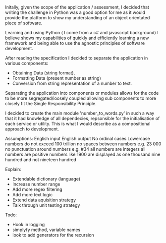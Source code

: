 Initally, given the scope of the application / assessment, I decided that writing the challenge in Python was a good option for me as it would provide the platform to show my understanding of an object orientated piece of software. 

Learning and using Python ( I come from a c# and javascript background) I believe shows my capabilities of quickly and efficiently learning a new framework and being able to use the agnostic principles of software development.

After reading the specification I decided to separate the application in various components: 

- Obtaining Data (string format), 
- Formatting Data (present number as string)
- Conversion from string representation of a number to text. 

Separating the application into components or modules allows for the code to be more segregated/loosely coupled allowing sub components to more closely fit the Single Responsibility Principle. 

I decided to create the main module 'number_to_words.py' in such a way that it had knowledge of all dependecies, repsonsible for the initialisation of each service or utility. This is what I would describe as a compositional approach to development. 

Assumptions: 
English input
English output
No ordinal cases
Lowercase
numbers do not exceed 100 trillion
no spaces between numbers e.g. 23 000
no punctuation around numbers e.g. #34
all numbers are integers
all numbers are positive
numbers like 1900 are displayed as one thousand nine hundred and not nineteen hundred

Explain: 
- Extendable dictionary (language)
- Increase number range
- Add more regex filtering
- Add more text logic
- Extend data aquisition strategy
- Talk through unit testing strategy


Todo: 

- Hook in logging
- simplyfy method, variable names
- look to add generators for the recursion 


